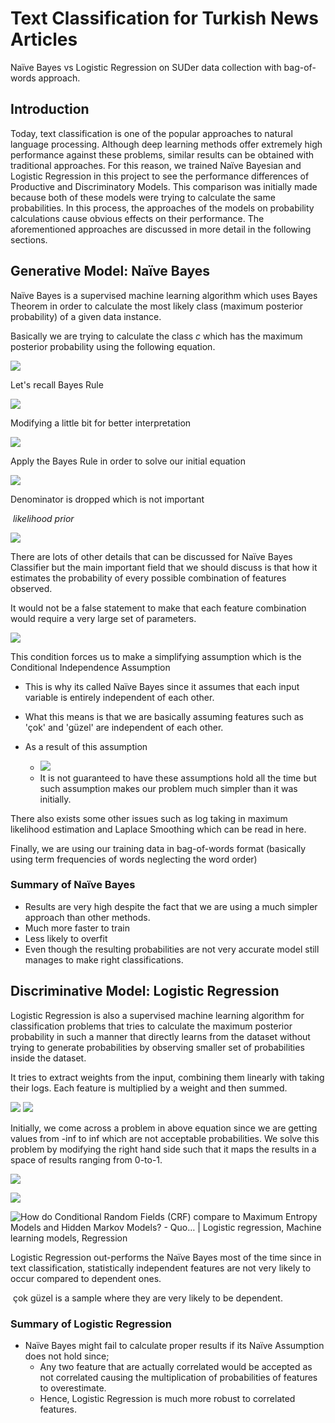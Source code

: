 # Text Classification for Turkish News Articles

 Naïve Bayes vs Logistic Regression on SUDer data collection with bag-of-words approach.

## Introduction

Today, text classification is one of the popular approaches to natural language processing. Although deep learning methods offer extremely high performance against these problems, similar results can be obtained with traditional approaches. For this reason, we trained Naïve Bayesian and Logistic Regression in this project to see the performance differences of Productive and Discriminatory Models. This comparison was initially made because both of these models were trying to calculate the same probabilities. In this process, the approaches of the models on probability calculations cause obvious effects on their performance. The aforementioned approaches are discussed in more detail in the following sections.

## Generative Model: Naïve Bayes

Naïve Bayes is a supervised machine learning algorithm which uses Bayes Theorem in order to calculate the most likely class (maximum posterior probability) of a given data instance.

Basically we are trying to calculate the class *c* which has the maximum posterior probability using the following equation.

<img src="https://latex.codecogs.com/svg.latex?\Large&space;Class=argmax(P(c|d))" />

Let's recall Bayes Rule 

<img src="https://latex.codecogs.com/svg.latex?\Large&space;P(a|b)=\frac{{P(b|a)}\times{P(a)}}{P(b)}" />

Modifying a little bit for better interpretation

<img src="https://latex.codecogs.com/svg.latex?\Large&space;P(class|data)=\frac{{P(data|class)}\times{P(class)}}{P(data)}" />

Apply the Bayes Rule in order to solve our initial equation

<img src="https://latex.codecogs.com/svg.latex?\Large&space;Class=argmax(\frac{{P(data|class)}\times{P(class)}}{P(data)})" />

Denominator is dropped which is not important

​																				*likelihood*                        	*prior*

<img src="https://latex.codecogs.com/svg.latex?\Large&space;Class=argmax({P(data|class)}\times{P(class)})" />



There are lots of other details that can be discussed for Naïve Bayes Classifier but the main important field that we should discuss is that how it estimates the probability of every possible combination of features observed.

It would not be a false statement to make that each feature combination would require a very large set of parameters.

<img src="https://latex.codecogs.com/svg.latex?\Large&space;Class=argmax({P(f1,f2,...fN|class)}\times{P(class)})" />



This condition forces us to make a simplifying assumption which is the Conditional Independence Assumption

 - This is why its called Naïve Bayes since it assumes that each input variable is entirely independent of each other.

 - What this means is that we are basically assuming features such as 'çok' and 'güzel' are independent of each other.

 - As a result of this assumption
    - <img src="https://latex.codecogs.com/svg.latex?\Large&space;{P(f1,f2,...fN|class)}={P(f1|class)}{P(f2|class)}...{P(fN|class)}" />
    - It is not guaranteed to have these assumptions hold all the time but such assumption makes our problem much simpler than it was initially.

There also exists some other issues such as log taking in maximum likelihood estimation and Laplace Smoothing which can be read in here.

Finally, we are using our training data in bag-of-words format (basically using term frequencies of words neglecting the word order)

### Summary of Naïve Bayes

 - Results are very high despite the fact that we are using a much simpler approach than other methods.
 - Much more faster to train
 - Less likely to overfit
 - Even though the resulting probabilities are not very accurate model still manages to make right classifications.



## Discriminative Model: Logistic Regression

Logistic Regression is also a supervised machine learning algorithm for classification problems that tries to calculate the maximum posterior probability in such a manner that directly learns from the dataset without trying to generate probabilities by observing smaller set of probabilities inside the dataset.

It tries to extract weights from the input, combining them linearly with taking their logs. Each feature is multiplied by a weight and then summed.

<img src="https://latex.codecogs.com/svg.latex?\Large&space;Class=argmax(P(c|d))" />

<img src="https://latex.codecogs.com/svg.latex?\Large&space;P(class|data)=$$\sum_{i=1}^Nw_if_i  " />

Initially, we come across a problem in above equation since we are getting values from -inf to inf which are not acceptable probabilities. We solve this problem by modifying the right hand side such that it maps the results in a space of results ranging from 0-to-1.

<img src="https://latex.codecogs.com/svg.latex?\Large&space;  
\sigma( w^T x + b) = \frac{1}{1 + e^{-(w^T x + b)}}
\text  Sigmoid" />

<img src="https://latex.codecogs.com/svg.latex?\Large&space;P(class|data)=\dfrac{exp(\sum_{i=1}^Nw_if_i)}{\sum_{C}exp(\sum_{i=1}^Nw_if_i)}" />

![How do Conditional Random Fields (CRF) compare to Maximum Entropy Models  and Hidden Markov Models? - Quo… | Logistic regression, Machine learning  models, Regression](https://i.pinimg.com/originals/1d/3f/9c/1d3f9cefc0de33cfebe71bbc237ccc6b.png)



Logistic Regression out-performs the Naïve Bayes most of the time since in text classification, statistically independent features are not very likely to occur compared to dependent ones.

​						çok güzel is a sample where they are very likely to be dependent.

### Summary of Logistic Regression

 - Naïve Bayes might fail to calculate proper results if its Naïve Assumption does not hold since;
    - Any two feature that are actually correlated would be accepted as not correlated causing the multiplication of probabilities of features to overestimate.
    - Hence, Logistic Regression is much more robust to correlated features.

